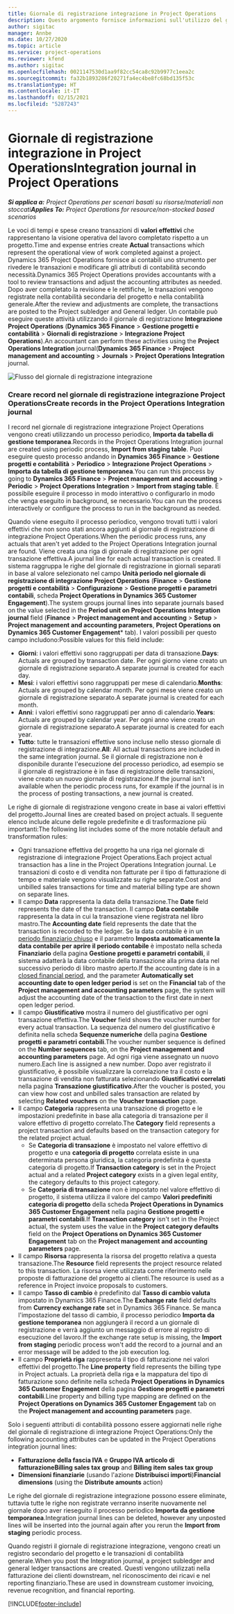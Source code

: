 ```yaml
---
title: Giornale di registrazione integrazione in Project Operations
description: Questo argomento fornisce informazioni sull'utilizzo del giornale di registrazione integrazione in Project Operations.
author: sigitac
manager: Annbe
ms.date: 10/27/2020
ms.topic: article
ms.service: project-operations
ms.reviewer: kfend
ms.author: sigitac
ms.openlocfilehash: 0021147530d1aa9f82cc54ca8c92b9977c1eea2c
ms.sourcegitcommit: fa32b1893286f20271fa4ec4be8fc68bd135f53c
ms.translationtype: HT
ms.contentlocale: it-IT
ms.lasthandoff: 02/15/2021
ms.locfileid: "5287243"
---
```

# <a name="integration-journal-in-project-operations"></a><span data-ttu-id="3ca53-103">Giornale di registrazione integrazione in Project Operations</span><span class="sxs-lookup"><span data-stu-id="3ca53-103">Integration journal in Project Operations</span></span>

<span data-ttu-id="3ca53-104">_**Si applica a:** Project Operations per scenari basati su risorse/materiali non stoccati_</span><span class="sxs-lookup"><span data-stu-id="3ca53-104">_**Applies To:** Project Operations for resource/non-stocked based scenarios_</span></span>

<span data-ttu-id="3ca53-105">Le voci di tempi e spese creano transazioni di **valori effettivi** che rappresentano la visione operativa del lavoro completato rispetto a un progetto.</span><span class="sxs-lookup"><span data-stu-id="3ca53-105">Time and expense entries create **Actual** transactions which represent the operational view of work completed against a project.</span></span> <span data-ttu-id="3ca53-106">Dynamics 365 Project Operations fornisce ai contabili uno strumento per rivedere le transazioni e modificare gli attributi di contabilità secondo necessità.</span><span class="sxs-lookup"><span data-stu-id="3ca53-106">Dynamics 365 Project Operations provides accountants with a tool to review transactions and adjust the accounting attributes as needed.</span></span> <span data-ttu-id="3ca53-107">Dopo aver completato la revisione e le rettifiche, le transazioni vengono registrate nella contabilità secondaria del progetto e nella contabilità generale.</span><span class="sxs-lookup"><span data-stu-id="3ca53-107">After the review and adjustments are complete, the transactions are posted to the Project subledger and General ledger.</span></span> <span data-ttu-id="3ca53-108">Un contabile può eseguire queste attività utilizzando il giornale di registrazione **Integrazione Project Operations** (**Dynamics 365 Finance** > **Gestione progetti e contabilità** > **Giornali di registrazione** > **Integrazione Project Operations**).</span><span class="sxs-lookup"><span data-stu-id="3ca53-108">An accountant can perform these activities using the **Project Operations Integration** journal(**Dynamics 365 Finance** > **Project management and accounting** > **Journals** > **Project Operations Integration** journal.</span></span>

![Flusso del giornale di registrazione integrazione](./media/IntegrationJournal.png)

### <a name="create-records-in-the-project-operations-integration-journal"></a><span data-ttu-id="3ca53-110">Creare record nel giornale di registrazione integrazione Project Operations</span><span class="sxs-lookup"><span data-stu-id="3ca53-110">Create records in the Project Operations Integration journal</span></span>

<span data-ttu-id="3ca53-111">I record nel giornale di registrazione integrazione Project Operations vengono creati utilizzando un processo periodico, **Importa da tabella di gestione temporanea**.</span><span class="sxs-lookup"><span data-stu-id="3ca53-111">Records in the Project Operations Integration journal are created using periodic process, **Import from staging table**.</span></span> <span data-ttu-id="3ca53-112">Puoi eseguire questo processo andando in **Dynamics 365 Finance** > **Gestione progetti e contabilità** > **Periodico** > **Integrazione Project Operations** > **Importa da tabella di gestione temporanea**.</span><span class="sxs-lookup"><span data-stu-id="3ca53-112">You can run this process by going to **Dynamics 365 Finance** > **Project management and accounting** > **Periodic** > **Project Operations Integration** > **Import from staging table**.</span></span> <span data-ttu-id="3ca53-113">È possibile eseguire il processo in modo interattivo o configurarlo in modo che venga eseguito in background, se necessario.</span><span class="sxs-lookup"><span data-stu-id="3ca53-113">You can run the process interactively or configure the process to run in the background as needed.</span></span>

<span data-ttu-id="3ca53-114">Quando viene eseguito il processo periodico, vengono trovati tutti i valori effettivi che non sono stati ancora aggiunti al giornale di registrazione di integrazione Project Operations.</span><span class="sxs-lookup"><span data-stu-id="3ca53-114">When the periodic process runs, any actuals that aren't yet added to the Project Operations Integration journal are found.</span></span> <span data-ttu-id="3ca53-115">Viene creata una riga di giornale di registrazione per ogni transazione effettiva.</span><span class="sxs-lookup"><span data-stu-id="3ca53-115">A journal line for each actual transaction is created.</span></span>
<span data-ttu-id="3ca53-116">Il sistema raggruppa le righe del giornale di registrazione in giornali separati in base al valore selezionato nel campo **Unità periodo nel giornale di registrazione di integrazione Project Operations** (**Finance** > **Gestione progetti e contabilità** > **Configurazione** > **Gestione progetti e parametri contabili**, scheda **Project Operations in Dynamics 365 Customer Engagement**).</span><span class="sxs-lookup"><span data-stu-id="3ca53-116">The system groups journal lines into separate journals based on the value selected in the **Period unit on Project Operations Integration journal** field (**Finance** > **Project management and accounting** > **Setup** > **Project management and accounting parameters**, **Project Operations on Dynamics 365 Customer Engagement**\* tab).</span></span> <span data-ttu-id="3ca53-117">I valori possibili per questo campo includono:</span><span class="sxs-lookup"><span data-stu-id="3ca53-117">Possible values for this field include:</span></span>

  - <span data-ttu-id="3ca53-118">**Giorni**: i valori effettivi sono raggruppati per data di transazione.</span><span class="sxs-lookup"><span data-stu-id="3ca53-118">**Days**: Actuals are grouped by transaction date.</span></span> <span data-ttu-id="3ca53-119">Per ogni giorno viene creato un giornale di registrazione separato.</span><span class="sxs-lookup"><span data-stu-id="3ca53-119">A separate journal is created for each day.</span></span>
  - <span data-ttu-id="3ca53-120">**Mesi**: i valori effettivi sono raggruppati per mese di calendario.</span><span class="sxs-lookup"><span data-stu-id="3ca53-120">**Months**: Actuals are grouped by calendar month.</span></span> <span data-ttu-id="3ca53-121">Per ogni mese viene creato un giornale di registrazione separato.</span><span class="sxs-lookup"><span data-stu-id="3ca53-121">A separate journal is created for each month.</span></span>
  - <span data-ttu-id="3ca53-122">**Anni**: i valori effettivi sono raggruppati per anno di calendario.</span><span class="sxs-lookup"><span data-stu-id="3ca53-122">**Years**: Actuals are grouped by calendar year.</span></span> <span data-ttu-id="3ca53-123">Per ogni anno viene creato un giornale di registrazione separato.</span><span class="sxs-lookup"><span data-stu-id="3ca53-123">A separate journal is created for each year.</span></span>
  - <span data-ttu-id="3ca53-124">**Tutto**: tutte le transazioni effettive sono incluse nello stesso giornale di registrazione di integrazione.</span><span class="sxs-lookup"><span data-stu-id="3ca53-124">**All**: All actual transactions are included in the same integration journal.</span></span> <span data-ttu-id="3ca53-125">Se il giornale di registrazione non è disponibile durante l'esecuzione del processo periodico, ad esempio se il giornale di registrazione è in fase di registrazione delle transazioni, viene creato un nuovo giornale di registrazione.</span><span class="sxs-lookup"><span data-stu-id="3ca53-125">If the journal isn't available when the periodic process runs, for example if the journal is in the process of posting transactions, a new journal is created.</span></span>

<span data-ttu-id="3ca53-126">Le righe di giornale di registrazione vengono create in base ai valori effettivi del progetto.</span><span class="sxs-lookup"><span data-stu-id="3ca53-126">Journal lines are created based on project actuals.</span></span> <span data-ttu-id="3ca53-127">Il seguente elenco include alcune delle regole predefinite e di trasformazione più importanti:</span><span class="sxs-lookup"><span data-stu-id="3ca53-127">The following list includes some of the more notable default and transformation rules:</span></span>

  - <span data-ttu-id="3ca53-128">Ogni transazione effettiva del progetto ha una riga nel giornale di registrazione di integrazione Project Operations.</span><span class="sxs-lookup"><span data-stu-id="3ca53-128">Each project actual transaction has a line in the Project Operations Integration journal.</span></span> <span data-ttu-id="3ca53-129">Le transazioni di costo e di vendita non fatturate per il tipo di fatturazione di tempo e materiale vengono visualizzate su righe separate.</span><span class="sxs-lookup"><span data-stu-id="3ca53-129">Cost and unbilled sales transactions for time and material billing type are shown on separate lines.</span></span>
  - <span data-ttu-id="3ca53-130">Il campo **Data** rappresenta la data della transazione.</span><span class="sxs-lookup"><span data-stu-id="3ca53-130">The **Date** field represents the date of the transaction.</span></span> <span data-ttu-id="3ca53-131">Il campo **Data contabile** rappresenta la data in cui la transazione viene registrata nel libro mastro.</span><span class="sxs-lookup"><span data-stu-id="3ca53-131">The **Accounting date** field represents the date that the transaction is recorded to the ledger.</span></span> <span data-ttu-id="3ca53-132">Se la data contabile è in un [periodo finanziario chiuso](https://docs.microsoft.com/dynamics365/finance/general-ledger/close-general-ledger-at-period-end) e il parametro **Imposta automaticamente la data contabile per aprire il periodo contabile** è impostato nella scheda **Finanziario** della pagina **Gestione progetti e parametri contabili**, il sistema adatterà la data contabile della transazione alla prima data nel successivo periodo di libro mastro aperto.</span><span class="sxs-lookup"><span data-stu-id="3ca53-132">If the accounting date is in a [closed financial period](https://docs.microsoft.com/dynamics365/finance/general-ledger/close-general-ledger-at-period-end), and the parameter **Automatically set accounting date to open ledger period** is set on the **Financial** tab of the **Project management and accounting parameters** page, the system will adjust the accounting date of the transaction to the first date in next open ledger period.</span></span>
  - <span data-ttu-id="3ca53-133">Il campo **Giustificativo** mostra il numero del giustificativo per ogni transazione effettiva.</span><span class="sxs-lookup"><span data-stu-id="3ca53-133">The **Voucher** field shows the voucher number for every actual transaction.</span></span> <span data-ttu-id="3ca53-134">La sequenza del numero del giustificativo è definita nella scheda **Sequenze numeriche** della pagina **Gestione progetti e parametri contabili**.</span><span class="sxs-lookup"><span data-stu-id="3ca53-134">The voucher number sequence is defined on the **Number sequences** tab, on the **Project management and accounting parameters** page.</span></span> <span data-ttu-id="3ca53-135">Ad ogni riga viene assegnato un nuovo numero.</span><span class="sxs-lookup"><span data-stu-id="3ca53-135">Each line is assigned a new number.</span></span> <span data-ttu-id="3ca53-136">Dopo aver registrato il giustificativo, è possibile visualizzare la correlazione tra il costo e la transazione di vendita non fatturata selezionando **Giustificativi correlati** nella pagina **Transazione giustificativo**.</span><span class="sxs-lookup"><span data-stu-id="3ca53-136">After the voucher is posted, you can view how cost and unbilled sales transaction are related by selecting **Related vouchers** on the **Voucher transaction** page.</span></span>
  - <span data-ttu-id="3ca53-137">Il campo **Categoria** rappresenta una transazione di progetto e le impostazioni predefinite in base alla categoria di transazione per il valore effettivo di progetto correlato.</span><span class="sxs-lookup"><span data-stu-id="3ca53-137">The **Category** field represents a project transaction and defaults based on the transaction category for the related project actual.</span></span>
    - <span data-ttu-id="3ca53-138">Se **Categoria di transazione** è impostato nel valore effettivo di progetto e una **categoria di progetto** correlata esiste in una determinata persona giuridica, la categoria predefinita è questa categoria di progetto.</span><span class="sxs-lookup"><span data-stu-id="3ca53-138">If **Transaction category** is set in the Project actual and a related **Project category** exists in a given legal entity, the category defaults to this project category.</span></span>
    - <span data-ttu-id="3ca53-139">Se **Categoria di transazione** non è impostato nel valore effettivo di progetto, il sistema utilizza il valore del campo **Valori predefiniti categoria di progetto** della scheda **Project Operations in Dynamics 365 Customer Engagement** nella pagina **Gestione progetti e parametri contabili**.</span><span class="sxs-lookup"><span data-stu-id="3ca53-139">If **Transaction category** isn't set in the Project actual, the system uses the value in the **Project category defaults** field on the **Project Operations on Dynamics 365 Customer Engagement** tab on the **Project management and accounting parameters** page.</span></span>
  - <span data-ttu-id="3ca53-140">Il campo **Risorsa** rappresenta la risorsa del progetto relativa a questa transazione.</span><span class="sxs-lookup"><span data-stu-id="3ca53-140">The **Resource** field represents the project resource related to this transaction.</span></span> <span data-ttu-id="3ca53-141">La risorsa viene utilizzata come riferimento nelle proposte di fatturazione del progetto ai clienti.</span><span class="sxs-lookup"><span data-stu-id="3ca53-141">The resource is used as a reference in Project invoice proposals to customers.</span></span>
  - <span data-ttu-id="3ca53-142">Il campo **Tasso di cambio** è predefinito dal **Tasso di cambio valuta** impostato in Dynamics 365 Finance.</span><span class="sxs-lookup"><span data-stu-id="3ca53-142">The **Exchange rate** field defaults from **Currency exchange rate** set in Dynamics 365 Finance.</span></span> <span data-ttu-id="3ca53-143">Se manca l'impostazione del tasso di cambio, il processo periodico **Importa da gestione temporanea** non aggiungerà il record a un giornale di registrazione e verrà aggiunto un messaggio di errore al registro di esecuzione del lavoro.</span><span class="sxs-lookup"><span data-stu-id="3ca53-143">If the exchange rate setup is missing, the **Import from staging** periodic process won't add the record to a journal and an error message will be added to the job execution log.</span></span>
  - <span data-ttu-id="3ca53-144">Il campo **Proprietà riga** rappresenta il tipo di fatturazione nei valori effettivi del progetto.</span><span class="sxs-lookup"><span data-stu-id="3ca53-144">The **Line property** field represents the billing type in Project actuals.</span></span> <span data-ttu-id="3ca53-145">La proprietà della riga e la mappatura del tipo di fatturazione sono definite nella scheda **Project Operations in Dynamics 365 Customer Engagement** della pagina **Gestione progetti e parametri contabili**.</span><span class="sxs-lookup"><span data-stu-id="3ca53-145">Line property and billing type mapping are defined on the **Project Operations on Dynamics 365 Customer Engagement** tab on the **Project management and accounting parameters** page.</span></span>

<span data-ttu-id="3ca53-146">Solo i seguenti attributi di contabilità possono essere aggiornati nelle righe del giornale di registrazione di integrazione Project Operations:</span><span class="sxs-lookup"><span data-stu-id="3ca53-146">Only the following accounting attributes can be updated in the Project Operations integration journal lines:</span></span>

- <span data-ttu-id="3ca53-147">**Fatturazione della fascia IVA** e **Gruppo IVA articolo di fatturazione**</span><span class="sxs-lookup"><span data-stu-id="3ca53-147">**Billing sales tax group** and **Billing item sales tax group**</span></span>
- <span data-ttu-id="3ca53-148">**Dimensioni finanziarie** (usando l'azione **Distribuisci importi**)</span><span class="sxs-lookup"><span data-stu-id="3ca53-148">**Financial dimensions** (using the **Distribute amounts** action)</span></span>

<span data-ttu-id="3ca53-149">Le righe del giornale di registrazione integrazione possono essere eliminate, tuttavia tutte le righe non registrate verranno inserite nuovamente nel giornale dopo aver rieseguito il processo periodico **Importa da gestione temporanea**.</span><span class="sxs-lookup"><span data-stu-id="3ca53-149">Integration journal lines can be deleted, however any unposted lines will be inserted into the journal again after you rerun the **Import from staging** periodic process.</span></span>

<span data-ttu-id="3ca53-150">Quando registri il giornale di registrazione integrazione, vengono creati un registro secondario del progetto e le transazioni di contabilità generale.</span><span class="sxs-lookup"><span data-stu-id="3ca53-150">When you post the Integration journal, a project subledger and general ledger transactions are created.</span></span> <span data-ttu-id="3ca53-151">Questi vengono utilizzati nella fatturazione dei clienti downstream, nel riconoscimento dei ricavi e nel reporting finanziario.</span><span class="sxs-lookup"><span data-stu-id="3ca53-151">These are used in downstream customer invoicing, revenue recognition, and financial reporting.</span></span>


[!INCLUDE[footer-include](../includes/footer-banner.md)]
